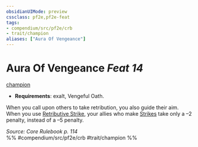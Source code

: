 ```yaml
---
obsidianUIMode: preview
cssclass: pf2e,pf2e-feat
tags:
- compendium/src/pf2e/crb
- trait/champion
aliases: ["Aura Of Vengeance"]
---
```

# Aura Of Vengeance  *Feat 14*  
[champion](/rules/traits/champion.md)  

- **Requirements**: exalt, Vengeful Oath.

When you call upon others to take retribution, you also guide their aim. When you use [Retributive Strike](/rules/actions/retributive-strike.md), your allies who make [Strikes](/rules/actions/strike.md) take only a –2 penalty, instead of a –5 penalty.

*Source: Core Rulebook p. 114*  
%% #compendium/src/pf2e/crb #trait/champion %%
